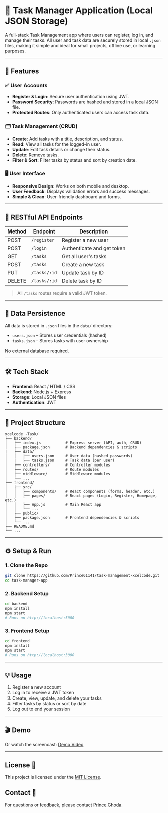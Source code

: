 # 📝 Task Manager Application (Local JSON Storage)

A full-stack Task Management app where users can register, log in, and manage their tasks. All user and task data are securely stored in local `.json` files, making it simple and ideal for small projects, offline use, or learning purposes.

---

## 🚀 Features

### ✅ User Accounts
- **Register & Login**: Secure user authentication using JWT.
- **Password Security**: Passwords are hashed and stored in a local JSON file.
- **Protected Routes**: Only authenticated users can access task data.

### 🗂️ Task Management (CRUD)
- **Create**: Add tasks with a title, description, and status.
- **Read**: View all tasks for the logged-in user.
- **Update**: Edit task details or change their status.
- **Delete**: Remove tasks.
- **Filter & Sort**: Filter tasks by status and sort by creation date.

### 🖥️ User Interface
- **Responsive Design**: Works on both mobile and desktop.
- **User Feedback**: Displays validation errors and success messages.
- **Simple & Clean**: User-friendly dashboard and forms.

---

## 🔌 RESTful API Endpoints

| Method | Endpoint         | Description               |
|--------|------------------|---------------------------|
| POST   | `/register`      | Register a new user       |
| POST   | `/login`         | Authenticate and get token|
| GET    | `/tasks`         | Get all user's tasks      |
| POST   | `/tasks`         | Create a new task         |
| PUT    | `/tasks/:id`     | Update task by ID         |
| DELETE | `/tasks/:id`     | Delete task by ID         |

> All `/tasks` routes require a valid JWT token.

---

## 💾 Data Persistence

All data is stored in `.json` files in the `data/` directory:

- `users.json` – Stores user credentials (hashed)
- `tasks.json` – Stores tasks with user ownership

No external database required.

---

## 🛠️ Tech Stack

- **Frontend**: React / HTML / CSS
- **Backend**: Node.js + Express
- **Storage**: Local JSON files
- **Authentication**: JWT

---

## 📁 Project Structure

```
xcelcode -Task/
├── backend/
│   ├── index.js           # Express server (API, auth, CRUD)
│   ├── package.json       # Backend dependencies & scripts
|   ├── data/
│   |   ├── users.json     # User data (hashed passwords)
│   |   ├── tasks.json     # Task data (per user)
│   ├── controllers/       # Controller modules
│   ├── routes/            # Route modules
│   ├── middleware/        # Middleware modules
│   └── ...
├── frontend/
│   ├── src/
│   │   ├── components/    # React components (forms, header, etc.)
│   │   ├── pages/         # React pages (Login, Register, Homepage, etc.)
│   │   ├── App.js         # Main React app
│   │   └── ...
│   ├── public/
│   ├── package.json       # Frontend dependencies & scripts
│   └── ...
├── README.md
└── ...
```

---

## ⚙️ Setup & Run

### 1. Clone the Repo
```sh
git clone https://github.com/Prince61141/task-management-xcelcode.git
cd task-manager-app
```

### 2. Backend Setup
```sh
cd backend
npm install
npm start
# Runs on http://localhost:5000
```

### 3. Frontend Setup
```sh
cd frontend
npm install
npm start
# Runs on http://localhost:3000
```

---

## 💡 Usage

1. Register a new account
2. Log in to receive a JWT token
3. Create, view, update, and delete your tasks
4. Filter tasks by status or sort by date
5. Log out to end your session

---

## 🎬 Demo

Or watch the screencast: [Demo Video](https://drive.google.com/drive/folders/17Z0T8mnB8cT_8_SzS-DJIko3eFdigEfZ?usp=drive_link)


---

## License 📄

This project is licensed under the [MIT License](LICENSE).

## Contact 📧

For questions or feedback, please contact [Prince Ghoda](mailto:princepatel61141@gmail.com).
